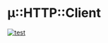 # µ::HTTP::Client

[![test](https://github.com/elerille/micro-HTTP-Client/actions/workflows/raku.yml/badge.svg?branch=main&event=push)](https://github.com/elerille/micro-HTTP-Client/actions/workflows/raku.yml)
